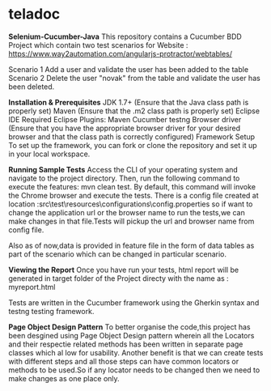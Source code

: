 # teladoc
**Selenium-Cucumber-Java**
This repository contains a Cucumber BDD Project which contain two test scenarios for Website : https://www.way2automation.com/angularjs-protractor/webtables/

Scenario 1
Add a user and validate the user has been added to the table
Scenario 2
Delete the user "novak" from the table and validate the user has been deleted.


**Installation & Prerequisites**
JDK 1.7+ (Ensure that the Java class path is properly set)
Maven (Ensure that the .m2 class path is properly set)
Eclipse IDE
Required Eclipse Plugins:
Maven
Cucumber
testng
Browser driver (Ensure that you have the appropriate browser driver for your desired browser and that the class path is correctly configured)
Framework Setup
To set up the framework, you can fork or clone the repository and set it up in your local workspace.

**Running Sample Tests**
Access the CLI of your operating system and navigate to the project directory. Then, run the following command to execute the features: mvn clean test. By default, this command will invoke the Chrome browser and execute the tests.
There is a config file created at location :src\test\resources\configurations\config.properties so if want to change the application url or the browser name to run the tests,we can make changes in that file.Tests will pickup the url and browser name from config file.

Also as of now,data is provided in feature file in the form of data tables as part of the scenario which can be changed in particular scenario.

**Viewing the Report**
Once you have run your tests, html report will be generated in target folder of the Project directy with the name as : myreport.html

Tests are written in the Cucumber framework using the Gherkin syntax and testng testing framework.

**Page Object Design Pattern**
To better organise the code,this project has been desgined using Page Object Design pattern wherein all the Locators and their respectie related methods has been written in separate page classes which al  low for usability.
Another benefit is that we can create tests with different steps and all those steps can have common locators or methods to be used.So if any locator needs to be changed then we need to make changes as one place only.







